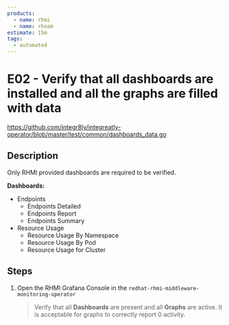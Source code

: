 ```yaml
---
products:
  - name: rhmi
  - name: rhoam
estimate: 15m
tags:
  - automated
---
```


# E02 - Verify that all dashboards are installed and all the graphs are filled with data

https://github.com/integr8ly/integreatly-operator/blob/master/test/common/dashboards_data.go

## Description

Only RHMI provided dashboards are required to be verified.

**Dashboards:**

- Endpoints
  - Endpoints Detailed
  - Endpoints Report
  - Endpoints Summary
- Resource Usage
  - Resource Usage By Namespace
  - Resource Usage By Pod
  - Resource Usage for Cluster

## Steps

1. Open the RHMI Grafana Console in the `redhat-rhmi-middleware-monitoring-operator`
   > Verify that all **Dashboards** are present and all **Graphs** are active. It is acceptable for graphs to correctly report 0 activity.
